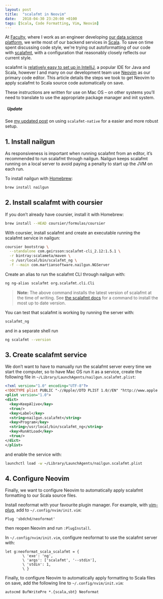 ```yaml
---
layout: post
title:  "scalafmt in Neovim"
date:   2018-04-30 23:20:00 +0100
tags: [Scala, Code Formatting, Vim, Neovim]
---
```


At [Faculty], where I work as an engineer developing [our data science
platform][Faculty platform], we write most of our backend services in [Scala].
To save on time spent discussing code style, we're trying out autoformatting of
our code with [scalafmt], with a configuration that reasonably closely reflects
our current style.

scalafmt is [relatively easy to set up in IntelliJ][scalafmt in IntelliJ], a
popular IDE for Java and Scala, however I and many on our development team use
[Neovim] as our primary code editor. This article details the steps we took to
get Neovim to apply scalafmt to Scala source code automatically on save.

These instructions are written for use on Mac OS – on other systems you’ll need
to translate to use the appropriate package manager and init system.

<div class="note">
  <h5><i class="fas fa-exclamation"></i>&ensp;Update</h5>
  <p>
  See <a href="{% post_url 2020-01-07-scalafmt-native-in-neovim %}">my updated
  post</a> on using <code>scalafmt-native</code> for a easier and more robust
  setup.
  </p>
</div>

## 1. Install nailgun

As responsiveness is important when running scalafmt from an editor, it’s
recommended to run scalafmt through nailgun. Nailgun keeps scalafmt running on
a local server to avoid paying a penalty to start up the JVM on each run.

To install nailgun with [Homebrew]:

```sh
brew install nailgun
```

## 2. Install scalafmt with coursier

If you don’t already have coursier, install it with Homebrew:

```sh
brew install --HEAD coursier/formulas/coursier
```

With coursier, install scalafmt and create an executable running the scalafmt
service in nailgun:

```sh
coursier bootstrap \
  --standalone com.geirsson:scalafmt-cli_2.12:1.5.1 \
  -r bintray:scalameta/maven \
  -o /usr/local/bin/scalafmt_ng \
  -f --main com.martiansoftware.nailgun.NGServer
```

Create an alias to run the scalafmt CLI through nailgun with:

```sh
ng ng-alias scalafmt org.scalafmt.cli.Cli
```

> **Note:** The above command installs the latest version of scalafmt at the
> time of writing. See [the scalafmt docs][scalafmt-nailgun] for a command to
> install the most up to date version.

You can test that scalafmt is working by running the server with:

```sh
scalafmt_ng
```

and in a separate shell run

```sh
ng scalafmt --version
```

## 3. Create scalafmt service

We don’t want to have to manually run the scalafmt server every time we start
the computer, so to have Mac OS run it as a service, create the following file
in `~/Library/LaunchAgents/nailgun.scalafmt.plist`:

```xml
<?xml version="1.0" encoding="UTF-8"?>
<!DOCTYPE plist PUBLIC "-//Apple//DTD PLIST 1.0//EN" "http://www.apple.com/DTDs/PropertyList-1.0.dtd">
<plist version="1.0">
<dict>
  <key>KeepAlive</key>
  <true/>
  <key>Label</key>
  <string>nailgun.scalafmt</string>
  <key>Program</key>
  <string>/usr/local/bin/scalafmt_ng</string>
  <key>RunAtLoad</key>
  <true/>
</dict>
</plist>
```

and enable the service with:

```sh
launchctl load -w ~/Library/LaunchAgents/nailgun.scalafmt.plist
```

## 4. Configure Neovim

Finally, we want to configure Neovim to automatically apply scalafmt formatting
to our Scala source files.

Install neoformat with your favourite plugin manager. For example, with
[vim-plug], add to `~/.config/nvim/init.vim`:

```vim
Plug 'sbdchd/neoformat'
```

then reopen Neovim and run `:PlugInstall`.

In `~/.config/nvim/init.vim`, configure neoformat to use the scalafmt server
with:

```vim
let g:neoformat_scala_scalafmt = {
        \ 'exe': 'ng',
        \ 'args': ['scalafmt', '--stdin'],
        \ 'stdin': 1,
        \ }
```

Finally, to configure Neovim to automatically apply formatting to Scala files
on save, add the following line to `~/.config/nvim/init.vim`:

```vim
autocmd BufWritePre *.{scala,sbt} Neoformat
```

[Faculty]: https://faculty.ai/
[Faculty platform]: https://faculty.ai/products-services/platform/
[Scala]: https://www.scala-lang.org/
[scalafmt]: http://scalameta.org/scalafmt/
[scalafmt in IntelliJ]: https://scalameta.org/scalafmt/docs/installation.html#intellij
[Neovim]: https://neovim.io/
[Homebrew]: https://brew.sh/
[scalafmt-nailgun]: https://scalameta.org/scalafmt/docs/installation.html#nailgun
[vim-plug]: https://github.com/junegunn/vim-plug
